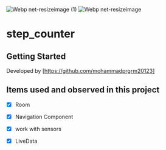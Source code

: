 ![Webp net-resizeimage (1)](https://user-images.githubusercontent.com/39572061/120773541-b0337400-c536-11eb-8adf-b23eaf94f786.jpg)
![Webp net-resizeimage](https://user-images.githubusercontent.com/39572061/120773604-bc1f3600-c536-11eb-971d-7d1d0a1ef737.jpg)


# step_counter



## Getting Started

Developed by [https://github.com/mohammadprgrm20123]

## Items used and observed in this project

- [x] Room
- [x] Navigation Component
- [x] work with sensors
- [x] LiveData



